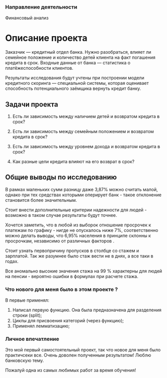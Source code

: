 ### Направление деятельности
Финансовый анализ

# Описание проекта

Заказчик — кредитный отдел банка. Нужно разобраться, влияет ли семейное положение и количество детей клиента на факт погашения кредита в срок. Входные данные от банка — статистика о платёжеспособности клиентов.

Результаты исследования будут учтены при построении модели кредитного скоринга — специальной системы, которая оценивает способность потенциального заёмщика вернуть кредит банку.

## Задачи проекта

1) Есть ли зависимость между наличием детей и возвратом кредита в срок?

2) Есть ли зависимость между семейным положением и возвратом кредита в срок?

3) Есть ли зависимость между уровнем дохода и возвратом кредита в срок?

4) Как разные цели кредита влияют на его возврат в срок?

## Общие выводы по исследованию

В рамках маленьких сумм разницу даже 3,87% можно считать малой, однако при тех средствах которыми оперирует банк - такое отклонение становится более значительным.

Стоит внести дополнительные критерии надежности для людей - возможно в таком случае результаты будут точнее.

Хочется заметить, что в любой из выборок отношение просрочек к платежам по графику - нигде не опускалось ниже 7%, соответственно можно делать выводы, что 6,95% населения в принципе склонны к просрочкам, независимо от различных факторов .

Стоит узнать первопричину пропусков в столбце со стажем и зарплатой. Так же разумнее было стаж вести не в днях, а все таки в годах.

Все аномально высокие значения стажа на 99 % характерны для людей на пенсии - вероятно ошибки в формулах при расчете стажа.

### Что нового для меня было в этом проекте ?

В первые применял:

1) Написал первую функцию. Она была предназначена для разделения строки (split);
2) Циклы для присвоения категорий (через функцию);
3) Применял лемматизацию;

### Личное впечатление
Это мой первый самостоятельный проект, так что новое для меня было практичсеки все. Очень доволен полученным результатом!
Люблю банковскую тему.

Пожалуй одна из самых любимых работ за время обучения!



